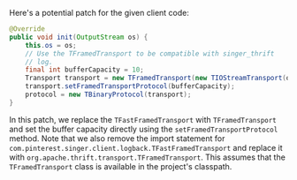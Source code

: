 Here's a potential patch for the given client code:

```java
@Override
public void init(OutputStream os) {
    this.os = os;
    // Use the TFramedTransport to be compatible with singer_thrift
    // log.
    final int bufferCapacity = 10;
    Transport transport = new TFramedTransport(new TIOStreamTransport(os));
    transport.setFramedTransportProtocol(bufferCapacity);
    protocol = new TBinaryProtocol(transport);
}
```

In this patch, we replace the `TFastFramedTransport` with `TFramedTransport` and set the buffer capacity directly using the `setFramedTransportProtocol` method. Note that we also remove the import statement for `com.pinterest.singer.client.logback.TFastFramedTransport` and replace it with `org.apache.thrift.transport.TFramedTransport`. This assumes that the `TFramedTransport` class is available in the project's classpath.